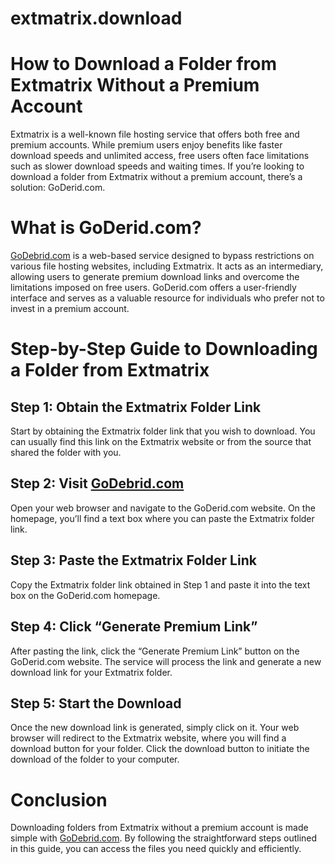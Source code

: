# extmatrix.download
# How to Download a Folder from Extmatrix Without a Premium Account

Extmatrix is a well-known file hosting service that offers both free and premium accounts. While premium users enjoy benefits like faster download speeds and unlimited access, free users often face limitations such as slower download speeds and waiting times. If you’re looking to download a folder from Extmatrix without a premium account, there’s a solution: GoDerid.com.

# What is GoDerid.com?

[GoDebrid.com](https://godebrid.com/) is a web-based service designed to bypass restrictions on various file hosting websites, including Extmatrix. It acts as an intermediary, allowing users to generate premium download links and overcome the limitations imposed on free users. GoDerid.com offers a user-friendly interface and serves as a valuable resource for individuals who prefer not to invest in a premium account.

# Step-by-Step Guide to Downloading a Folder from Extmatrix

## Step 1: Obtain the Extmatrix Folder Link

Start by obtaining the Extmatrix folder link that you wish to download. You can usually find this link on the Extmatrix website or from the source that shared the folder with you.

## Step 2: Visit [GoDebrid.com](https://godebrid.com/)

Open your web browser and navigate to the GoDerid.com website. On the homepage, you’ll find a text box where you can paste the Extmatrix folder link.

## Step 3: Paste the Extmatrix Folder Link

Copy the Extmatrix folder link obtained in Step 1 and paste it into the text box on the GoDerid.com homepage.

## Step 4: Click “Generate Premium Link”

After pasting the link, click the “Generate Premium Link” button on the GoDerid.com website. The service will process the link and generate a new download link for your Extmatrix folder.

## Step 5: Start the Download

Once the new download link is generated, simply click on it. Your web browser will redirect to the Extmatrix website, where you will find a download button for your folder. Click the download button to initiate the download of the folder to your computer.

# Conclusion

Downloading folders from Extmatrix without a premium account is made simple with [GoDebrid.com](https://godebrid.com/). By following the straightforward steps outlined in this guide, you can access the files you need quickly and efficiently.
